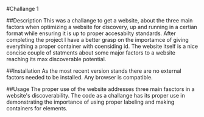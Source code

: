 #Challange 1

##Description
  This was a challange to get a website, about the three main factors when optimizing a website for discovery, up and running in a certian format while ensuring it is up to proper accesabilty standards. After completing the project I have a better grasp on the importamce of giving everything a proper container with coensiding id. The website itself is a nice concise couple of statments about some major factors to a website reaching its max discoverable potential.

  ##Installation
  As the most recent version stands there are no external factors needed to be installed. Any browser is compatible.

  ##Usage
  The proper use of the website addresses three main fasctors in a website's discoverability. The code as a challange has its proper use in demonstrating the importance of using proper labeling and making containers for elements.

